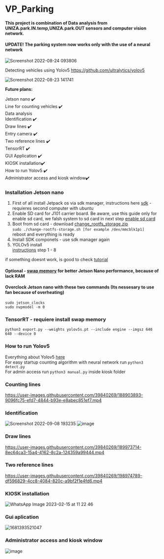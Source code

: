 # VP_Parking

#### This project is combination of Data analysis from UNIZA.park.IN.temp,UNIZA.park.OUT sensors and computer vision network.
#### UPDATE! The parking system now works only with the use of a neural network

![Screenshot 2022-08-24 093806](https://user-images.githubusercontent.com/39840269/186360953-110d638c-a17e-4dd6-8c74-baaec0e4dc9c.png)


Detecting vehicles using Yolov5
https://github.com/ultralytics/yolov5

![Screenshot 2022-08-23 141741](https://user-images.githubusercontent.com/39840269/186155954-ca5e52df-2b4d-497b-8b0f-029fe8de62bc.png)


**Future plans:**

Jetson nano ✔️ <br />
Line for counting vehicles ✔️<br />
Data analysis <br />
Identification ✔️ <br />
Draw lines ✔️ <br />
Entry camera ✔️ <br /> 
Two reference lines ✔️<br />
TensorRT ✔️<br />
GUI Application ✔️<br />
KIOSK installation✔️<br />
How to run Yolov5 ✔️<br />
Administrator access and kiosk window✔️<br />

### Installation Jetson nano <br />

1. First of all install Jetpack os via sdk manager, instructions here [sdk](https://www.waveshare.com/wiki/JETSON-NANO-DEV-KIT) - requieres second computer with ubuntu <br />
2. Enable SD card for J101 carrier board. Be aware, use this guide only for enable sd card, we falsh system to sd card in next step [enable sd card](https://wiki.seeedstudio.com/J101_Enable_SD_Card/) <br />
3. Boot from sd card - download [change_rootfs_storage.zip](https://github.com/Jerryiee/VP_Parking/files/9893646/change_rootfs_storage.zip)<br/>                       ```
sudo ./change-rootfs-storage.sh [for example /dev/mmcblk1p1]                                                                                                    ```<br/>reboot and everything is ready <br />
4. Install SDK componets - use sdk manager again <br />
5. YOLOv5 install <br />
[instructions](https://wiki.seeedstudio.com/YOLOv5-Object-Detection-Jetson/) step 1 - 8 <br />

if something doesnt work, is good to check [tutorial](https://github.com/newbiehyz/hand_jetsonnano)

#### Optional - [swap memory](https://github.com/JetsonHacksNano/installSwapfile) for better Jetson Nano performance, because of lack RAM

#### Overclock Jetson nano with these two commands (Its nessesary to use fan because of overheating) <br />
```
sudo jetson_clocks
sudo nvpmodel -m 0
```

### TensorRT - requiere install swap memory <br /> 
```python3 export.py --weights yolov5s.pt --include engine --imgsz 640 640 --device 0```

### How to run Yolov5

Everything about Yolov5 [here](https://github.com/ultralytics/yolov5) <br />
For easy startup counting algorithm with neural network run ```python3 detect.py``` <br /> 
For admin access run ```python3 manual.py``` inside kiosk folder <br /> 

### Counting lines <br />
https://user-images.githubusercontent.com/39840269/188903893-9096fc75-efd7-4844-b93e-e8abec851ef7.mp4

### Identification<br />
![Screenshot 2022-09-08 193235](https://user-images.githubusercontent.com/39840269/189187889-78906253-27f8-431d-b966-14bf213a78c4.png)
![image](https://user-images.githubusercontent.com/39840269/189189265-78040d38-c9c9-48f2-bdd0-8f60a3766861.png)

### Draw lines <br />
https://user-images.githubusercontent.com/39840269/189973714-8ec64ca3-15a4-4162-8c2a-124359a99444.mp4

### Two reference lines  <br />

https://user-images.githubusercontent.com/39840269/198974789-df596829-4cc8-4084-820c-a9bf2f1e4fd6.mp4

### KIOSK installation <br />
![WhatsApp Image 2023-02-15 at 11 22 46](https://github.com/Jerryiee/VP_Parking/assets/39840269/e62fa491-4038-4bd4-a17f-43799d1569c2)

### Gui aplication  <br />
![1681393521047](https://github.com/Jerryiee/VP_Parking/assets/39840269/b8abbeeb-12da-4da7-9913-300fb866b45b)

### Administrator access and kiosk window <br />
![image](https://github.com/Jerryiee/VP_Parking/assets/39840269/05b53497-e206-4275-aae8-9fb1a25534f1)



